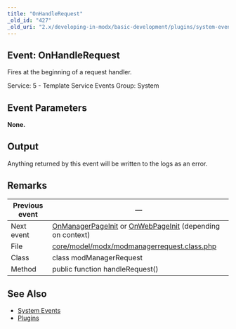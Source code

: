 ```yaml
---
title: "OnHandleRequest"
_old_id: "427"
_old_uri: "2.x/developing-in-modx/basic-development/plugins/system-events/onhandlerequest"
---
```


## Event: OnHandleRequest 

Fires at the beginning of a request handler.

Service: 5 - Template Service Events 
Group: System

## Event Parameters 

**None.**

## Output 

Anything returned by this event will be written to the logs as an error.

## Remarks 

| Previous event | —                                                                                                                                                                                                                   |
| -------------- | -------------------------------------------------------------------------------------------------------------------------------------------------------------------------------------------------------------------- |
| Next event     | [OnManagerPageInit](developing-in-modx/basic-development/plugins/system-events/onmanagerpageinit "OnManagerPageInit") or [OnWebPageInit](/display/revolution20/OnWebPageInit "OnWebPageInit") (depending on context) |
| File           | [core/model/modx/modmanagerrequest.class.php](https://github.com/modxcms/revolution/blob/master/core/model/modx/modmanagerrequest.class.php)                                                                         |
| Class          | class modManagerRequest                                                                                                                                                                                              |
| Method         | public function handleRequest()                                                                                                                                                                                      |

## See Also 

- [System Events](developing-in-modx/basic-development/plugins/system-events "System Events")
- [Plugins](developing-in-modx/basic-development/plugins "Plugins")